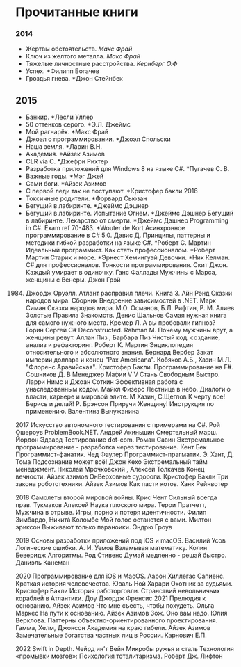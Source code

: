 # Прочитанные книги

### 2014
- Жертвы обстоятельств. *Макс Фрай*
- Ключ из желтого металла. *Макс Фрай*
- Тяжелые личностные расстройства. *Кернберг О.Ф*
- Успех. *Филипп Богачев
- Гроздья гнева. *Джон Стейнбек

## 2015
- Банкир. *Лесли Уллер 
- 50 оттенков серого. *Э.Л. Джеймс 
- Мой рагнарёк. *Макс Фрай
- Джоэл о программировании. *Джоэл Спольски
- Наша земля. *Ларин В.Н.
- Академия. *Айзек Азимов
- CLR via C. *Джефри Рихтер
- Разработка приложений для Windows 8 на языке C#. *Пугачев С. В.
- Важные годы. *Мэг Джей
- Сами боги. *Айзек Азимов
- С первой леди так не поступают. *Кристофер бакли
2016
- Токсичные родители. *Форвард Сьюзан
- Бегущий в лабиринте. *Джеймс Дэшнер
- Бегущий в лабиринте. Испытание Огнем. *Джеймс Дэшнер
Бегущий в лабиринте. Лекарство от смерти. *Джеймс Дэшнер
Programming in C#. Exam ref 70-483. *Wouter de Kort
Асинхронное программирование в C# 5.0. Дэвис Д.
Принципы, паттерны и методики гибкой разработки на языке C#. *Роберт С. Мартин
Идеальный программист. Как стать профессионалом. *Роберт Мартин
Старик и море. *Эрнест Хемингуэй 
Девочки. *Ник Келман.
C# для профессионалов. Тонкости программирования. Скит Джон.
Каждый умирает в одиночку. Ганс Фаллады
Мужчины с Марса, женщины с Венеры. Джон Грэй
1984. Джордж Оруэлл. 
Атлант расправил плечи. Книга 3. Айн Рэнд
Сказки народов мира. Сборник
Внедрение зависимостей в .NET. Марк Симан
Сказки народов мира. М.О. Османов, Б.Л. Рифтин, Р. М. Алиев
Золотые Правила Знакомств. Денис Шальнов 
Самая нужная книга для самого нужного места. Кремер Л.
А вы пробовали гипноз? Горин Сергей
C# Deconstructed. Rahman M. 
Почему мужчины врут, а женщины ревут. Аллан Пиз , Барбара Пиз 
Чистый код: создание, анализ и рефакторинг. Роберт К. Мартин
Энциклопедия относительного и абсолютного знания. Бернард Вербер
Закат империи доллара и конец "Pax Americana". Кобяков А.Б., Хазин М.Л.
"Флоренс Аравийская". Кристофер Бакли.
Программирование на F#. Сошников Д. В
Менеджер Мафии V V
Стань Свободным Быстро. Ларри Нимс и Джоан Соткин 
Эффективная работа с унаследованным кодом. Майкл Физерс 
Лестница в небо. Диалоги о власти, карьере и мировой элите. М Хазин, С.Щеглов
К черту все! Берись и делай! Р. Брэнсон
Приручи Женщину! Инструкция по применению. Валентина Вычужанина

2017
Искусство автономного тестирования с примерами на C#. Рой Ошероув
ProblemBook.NET. Андрей Акиньшин
Смертельный марш. Йордон Эдвард
Тестирование dot-com. Роман Савин
Экстремальное программирование - разработка через тестирование. Кент Бек
Программист-фанатик. Чед Фаулер
Программист-прагматик. Э. Хант, Д. Тома 
Подсознание может всё!  Джон Кехо 
Экстремальный тайм менеджмент. Николай Мрочковский , Алексей Толкачев
Конец вечности. Айзек азимов
ОнВерховные судороги. Кристофер Бакли
Три закона робототехники. Айзек Азимов
Как пасти котов. Ханк Рейнвотер

2018
Самолеты второй мировой войны. Крис Чент
Сильный всегда прав. Тукмаков Алексей
Наука плоского мира. Терри Пратчетт,
Мужчина в отрыве. Игры, порно и потеря идентичности. Филип Зимбардо, Никитá Коломбе
Мой голос останется с вами. Милтон эриксон
Выживают только параноики. Эндрю Гроув

2019
Основы разработки приложений под iOS и macOS. Василий Усов
Логические ошибки. А. И. Уемов
Взламывая математику. Колин Беверидж
Алгоритмы. Род Стивенс
Думай медленно - решай быстро. Даниэль Канеман

2020
Программирование для iOS и MacOS. Аарон Хиллегас
Сапиенс. Краткая история человечества. Юваль Ной Харари
Охотник за судьями. Кристофер Бакли
История работорговли. Странствий невольничьих кораблей в Атлантики. Доу Джордж Френсис
2021
Прелюдия к основанию. Айзек Азимов
Что мне съесть, чтобы похудеть. Ольга Маркес
На пути к основанию. Айзек Азимов
Зож. Оно вам надо. Юлия Верклова. 
Паттерны объектно-ориентированного проектирования. Гамма, Хелм, Джонсон
Академия на краю гибели. Айзек Азимов
Замечательные богатства частных лиц в России. Карнович Е.П.

2022
 Swift in Depth. Чейрд ин’т Вейн 
Микробы ружья и сталь
Технология «промывки мозгов»: Психология тоталитаризма. Роберт Дж. Лифтон
